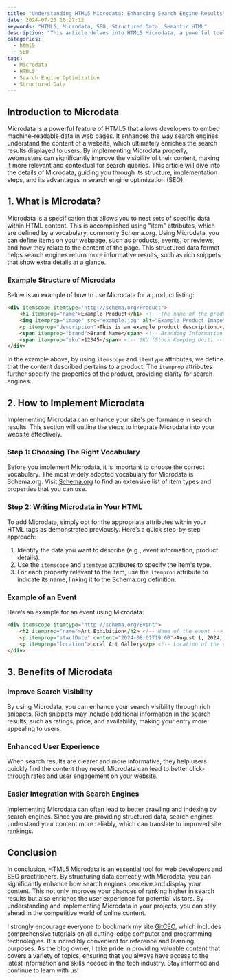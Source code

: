 ```yaml
---
title: "Understanding HTML5 Microdata: Enhancing Search Engine Results"
date: 2024-07-25 20:27:12
keywords: "HTML5, Microdata, SEO, Structured Data, Semantic HTML"
description: "This article delves into HTML5 Microdata, a powerful tool for improving search engine results. Learn how to implement Microdata to enhance SEO, understand its structure, and explore its benefits for web content. We provide detailed steps and code examples to help you grasp how to effectively use Microdata in your projects, making your web content more relevant and easily indexable by search engines. By the end of this article, you will have a comprehensive understanding of Microdata and its significance in enhancing user search experiences and improving web visibility."
categories:
  - html5
  - SEO
tags:
  - Microdata
  - HTML5
  - Search Engine Optimization
  - Structured Data
---
```


## Introduction to Microdata

Microdata is a powerful feature of HTML5 that allows developers to embed machine-readable data in web pages. It enhances the way search engines understand the content of a website, which ultimately enriches the search results displayed to users. By implementing Microdata properly, webmasters can significantly improve the visibility of their content, making it more relevant and contextual for search queries. This article will dive into the details of Microdata, guiding you through its structure, implementation steps, and its advantages in search engine optimization (SEO).

<!-- more -->

## 1. What is Microdata?

Microdata is a specification that allows you to nest sets of specific data within HTML content. This is accomplished using "item" attributes, which are defined by a vocabulary, commonly Schema.org. Using Microdata, you can define items on your webpage, such as products, events, or reviews, and how they relate to the content of the page. This structured data format helps search engines return more informative results, such as rich snippets that show extra details at a glance.

### Example Structure of Microdata

Below is an example of how to use Microdata for a product listing:

```html
<div itemscope itemtype="http://schema.org/Product">
    <h1 itemprop="name">Example Product</h1> <!-- The name of the product -->
    <img itemprop="image" src="example.jpg" alt="Example Product Image"> <!-- Image of the product -->
    <p itemprop="description">This is an example product description.</p> <!-- Description of the product -->
    <span itemprop="brand">Brand Name</span> <!-- Branding Information -->
    <span itemprop="sku">12345</span> <!-- SKU (Stock Keeping Unit) -->
</div>
```
In the example above, by using `itemscope` and `itemtype` attributes, we define that the content described pertains to a product. The `itemprop` attributes further specify the properties of the product, providing clarity for search engines.

## 2. How to Implement Microdata

Implementing Microdata can enhance your site's performance in search results. This section will outline the steps to integrate Microdata into your website effectively.

### Step 1: Choosing The Right Vocabulary

Before you implement Microdata, it is important to choose the correct vocabulary. The most widely adopted vocabulary for Microdata is Schema.org. Visit [Schema.org](https://schema.org/) to find an extensive list of item types and properties that you can use.

### Step 2: Writing Microdata in Your HTML

To add Microdata, simply opt for the appropriate attributes within your HTML tags as demonstrated previously. Here’s a quick step-by-step approach:

1. Identify the data you want to describe (e.g., event information, product details).
2. Use the `itemscope` and `itemtype` attributes to specify the item's type.
3. For each property relevant to the item, use the `itemprop` attribute to indicate its name, linking it to the Schema.org definition.

### Example of an Event

Here’s an example for an event using Microdata:

```html
<div itemscope itemtype="http://schema.org/Event">
    <h2 itemprop="name">Art Exhibition</h2> <!-- Name of the event -->
    <p itemprop="startDate" content="2024-08-01T19:00">August 1, 2024, 7:00 PM</p> <!-- Start date -->
    <p itemprop="location">Local Art Gallery</p> <!-- Location of the event -->
</div>
```

## 3. Benefits of Microdata

### Improve Search Visibility

By using Microdata, you can enhance your search visibility through rich snippets. Rich snippets may include additional information in the search results, such as ratings, price, and availability, making your entry more appealing to users.

### Enhanced User Experience

When search results are clearer and more informative, they help users quickly find the content they need. Microdata can lead to better click-through rates and user engagement on your website.

### Easier Integration with Search Engines

Implementing Microdata can often lead to better crawling and indexing by search engines. Since you are providing structured data, search engines understand your content more reliably, which can translate to improved site rankings.

## Conclusion 

In conclusion, HTML5 Microdata is an essential tool for web developers and SEO practitioners. By structuring data correctly with Microdata, you can significantly enhance how search engines perceive and display your content. This not only improves your chances of ranking higher in search results but also enriches the user experience for potential visitors. By understanding and implementing Microdata in your projects, you can stay ahead in the competitive world of online content.

I strongly encourage everyone to bookmark my site [GitCEO](https://gitceo.com), which includes comprehensive tutorials on all cutting-edge computer and programming technologies. It's incredibly convenient for reference and learning purposes. As the blog owner, I take pride in providing valuable content that covers a variety of topics, ensuring that you always have access to the latest information and skills needed in the tech industry. Stay informed and continue to learn with us!
